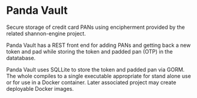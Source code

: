 # Panda Vault

Secure storage of credit card PANs using encipherment provided by the related shannon-engine project. 

Panda Vault has a REST front end for adding PANs and getting back a new token and pad while storing the token and padded pan (OTP) in the datatabase.

Panda Vault uses SQLLite to store the token and padded pan via GORM. The whole compiles to a single executable appropriate for stand alone use or for use in a Docker container. Later associated project may create deployable Docker images. 

